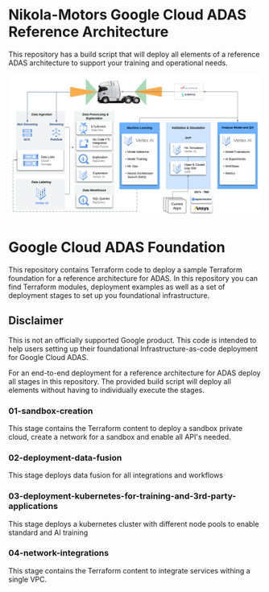 # Nikola-Motors Google Cloud ADAS Reference Architecture

This repository has a build script that will deploy all elements of a reference ADAS architecture to support your training and operational needs.  

<img src="https://github.com/tgaillard1/Nikola-Motors-ADAS-Sandbox/blob/main/docs/NikolaMotors-Sandbox-RA.png" alt="ADAS Architecture"/>

# Google Cloud ADAS Foundation

This repository contains Terraform code to deploy a sample Terraform foundation for a reference architecture for ADAS. In this repository you can find Terraform modules, deployment examples as well as a set of deployment stages to set up you foundational infrastructure.

## Disclaimer

This is not an officially supported Google product. This code is intended to help users setting up their foundational Infrastructure-as-code deployment for Google Cloud ADAS.

For an end-to-end deployment for a reference architecture for ADAS deploy all stages in this repository. The provided build script will deploy all elements without having to individually execute the stages.

### 01-sandbox-creation
This stage contains the Terraform content to deploy a sandbox private cloud, create a network for a sandbox and enable all API's needed. 

### 02-deployment-data-fusion
This stage deploys data fusion for all integrations and workflows

### 03-deployment-kubernetes-for-training-and-3rd-party-applications
This stage deploys a kubernetes cluster with different node pools to enable standard and AI training

### 04-network-integrations
This stage contains the Terraform content to integrate services withing a single VPC.
